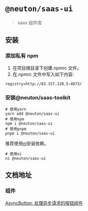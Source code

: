 # `@neuton/saas-ui`

> saas 组件库

## 安装

### 添加私有 npm

1. 在项目根目录下创建.npmrc 文件。
2. 在.npmrc 文件中写入如下内容:

```
registry=http://82.157.120.5:4873/
```

### 安装@neuton/saas-toolkit

```
# 使用yarn
yarn add @neuton/saas-ui
# 使用npm
npm i @neuton/saas-ui
# 使用pnpm
pnpm i @neuton/saas-ui
```

推荐使用[ni](https://github.com/antfu/ni#ni)安装依赖。

```
# 使用ni
ni @neuton/saas-ui
```

## 文档地址

### 组件

[AsyncButton: 处理异步请求的按钮组件](https://e.gitee.com/ningdongyiliao/repos/ningdongyiliao/neuton-toolkit/tree/master/packages/saas/ui/src/components/async-button)
